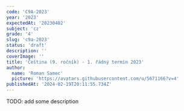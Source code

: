 ```yaml
---
code: 'C9A-2023'
year: '2023'
expectedAt: '20230402'
subject: 'cz'
grade: '4'
slug: 'c9a-2023'
status: 'draft'
description: ''
coverImage: ''
title: 'Čeština (9. ročník) - 1. řádný termín 2023'
author:
  name: 'Roman Samec'
  picture: 'https://avatars.githubusercontent.com/u/5671166?v=4'
publishedAt: '2024-02-19T20:11:55.734Z'
---
```


TODO: add some description
